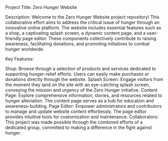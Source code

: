 Project Title: Zero Hunger Website

Description:
Welcome to the Zero Hunger Website project repository! This collaborative effort aims to address the critical issue of hunger through an innovative online platform. The website includes essential features such as a shop, a captivating splash screen, a dynamic content page, and a user-friendly page editor. These components collectively contribute to raising awareness, facilitating donations, and promoting initiatives to combat hunger worldwide.

Key Features:

Shop: Browse through a selection of products and services dedicated to supporting hunger-relief efforts. Users can easily make purchases or donations directly through the website.
Splash Screen: Engage visitors from the moment they land on the site with an eye-catching splash screen, conveying the mission and urgency of the Zero Hunger initiative.
Content Page: Explore comprehensive information, stories, and resources related to hunger alleviation. The content page serves as a hub for education and awareness-building.
Page Editor: Empower administrators and contributors to manage and update website content effortlessly. The page editor provides intuitive tools for customization and maintenance.
Collaborators:
This project was made possible through the combined efforts of a dedicated group, committed to making a difference in the fight against hunger.
